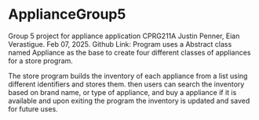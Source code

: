# ApplianceGroup5
Group 5 project for appliance application CPRG211A
Justin Penner, Eian Verastigue. Feb 07, 2025.
Github Link: 
Program uses a Abstract class named Appliance as the base to create four different classes of appliances for a store program.

The store program builds the inventory of each appliance from a list using different identifiers and stores them.
then users can search the inventory based on brand name, or type of appliance, and buy a appliance if it is available and upon exiting the program the inventory is updated and saved for future uses.

